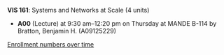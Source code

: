 **VIS 161**: Systems and Networks at Scale (4 units)

- **A00** (Lecture) at 9:30 am–12:20 pm on Thursday at MANDE B-114 by Bratton, Benjamin H. (A09125229)

[Enrollment numbers over time](./VIS161.tsv)
